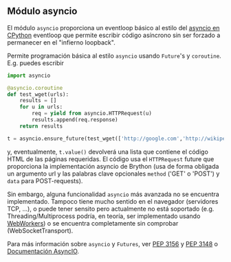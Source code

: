 Módulo **asyncio**
-----------------------

El módulo `asyncio` proporciona un eventloop básico al estilo del 
[asyncio en CPython](https://docs.python.org/3.4/library/asyncio-dev.html)
eventloop que permite escribir código asíncrono sin ser forzado a permanecer 
en el "infierno loopback".

Permite programación básica al estilo `asyncio` usando `Future`'s y 
`coroutine`. E.g. puedes escribir

```python
import asyncio

@asyncio.coroutine
def test_wget(urls):
    results = []
    for u in urls:
        req = yield from asyncio.HTTPRequest(u)
        results.append(req.response)
    return results

t = asyncio.ensure_future(test_wget(['http://google.com','http://wikipedia.org']))

```

y, eventualmente, `t.value()` devolverá una lista que contiene el código
HTML de las páginas requeridas. El código usa el `HTTPRequest` future 
que proporciona la implementación asyncio de Brython (usa de forma obligada un 
argumento url y las palabras clave opcionales `method` ('GET' o 'POST') 
y `data` para POST-requests).

Sin embargo, alguna funcionalidad `asyncio` más avanzada no se encuentra
implementado. Tampoco tiene mucho sentido en el navegador (servidores TCP, ...), 
o puede tener sensito pero actualmente no está soportado (e.g. Threading/Multiprocess 
podría, en teoría, ser implementado usando
[WebWorkers](https://developer.mozilla.org/en-US/docs/Web/API/Web_Workers_API))
o se encuentra completamente sin comprobar (WebSocketTransport).

Para más información sobre `asyncio` y `Futures`, ver
[PEP 3156](https://www.python.org/dev/peps/pep-3156/) y
[PEP 3148](https://www.python.org/dev/peps/pep-3148/) o
[Documentación AsyncIO](https://docs.python.org/3.4/library/asyncio-dev.html).
